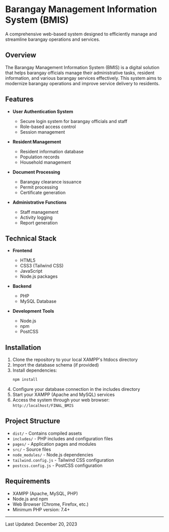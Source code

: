 # Barangay Management Information System (BMIS)

A comprehensive web-based system designed to efficiently manage and streamline barangay operations and services.

## Overview

The Barangay Management Information System (BMIS) is a digital solution that helps barangay officials manage their administrative tasks, resident information, and various barangay services effectively. This system aims to modernize barangay operations and improve service delivery to residents.

## Features

- **User Authentication System**
  - Secure login system for barangay officials and staff
  - Role-based access control
  - Session management

- **Resident Management**
  - Resident information database
  - Population records
  - Household management

- **Document Processing**
  - Barangay clearance issuance
  - Permit processing
  - Certificate generation

- **Administrative Functions**
  - Staff management
  - Activity logging
  - Report generation

## Technical Stack

- **Frontend**
  - HTML5
  - CSS3 (Tailwind CSS)
  - JavaScript
  - Node.js packages

- **Backend**
  - PHP
  - MySQL Database

- **Development Tools**
  - Node.js
  - npm
  - PostCSS

## Installation

1. Clone the repository to your local XAMPP's htdocs directory
2. Import the database schema (if provided)
3. Install dependencies:
   ```bash
   npm install
   ```
4. Configure your database connection in the includes directory
5. Start your XAMPP (Apache and MySQL) services
6. Access the system through your web browser: `http://localhost/FINAL_BMIS`

## Project Structure

- `dist/` - Contains compiled assets
- `includes/` - PHP includes and configuration files
- `pages/` - Application pages and modules
- `src/` - Source files
- `node_modules/` - Node.js dependencies
- `tailwind.config.js` - Tailwind CSS configuration
- `postcss.config.js` - PostCSS configuration

## Requirements

- XAMPP (Apache, MySQL, PHP)
- Node.js and npm
- Web Browser (Chrome, Firefox, etc.)
- Minimum PHP version: 7.4+
---
Last Updated: December 20, 2023
